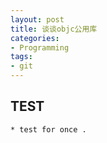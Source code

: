 ```yaml
---
layout: post
title: 谈谈objc公用库
categories:
- Programming
tags:
- git
---
```


## TEST
	* test for once .